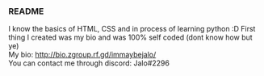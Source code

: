 ### README
I know the basics of HTML, CSS and in process of learning python :D
First thing I created was my bio and was 100% self coded (dont know how but ye)  
My bio: http://bio.zgroup.rf.gd/immaybejalo/  
You can contact me through discord: Jalo#2296
